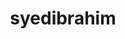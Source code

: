 ---
title: syedibrahim
github: https://github.com/syedibrahim
mode: dark
transition: 0.6talls
score: 40.8
archetype:
- Minimalistic
---